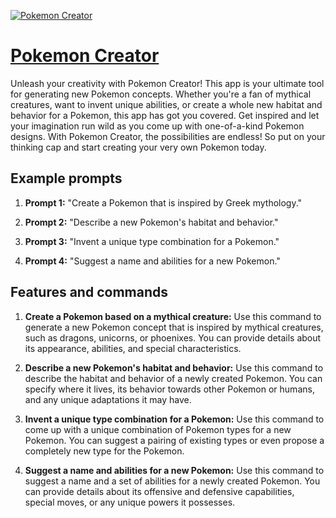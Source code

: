 [![Pokemon Creator](https://files.oaiusercontent.com/file-MSM3jhuAn2xxCEjwAnoxdPRF?se=2123-10-18T00%3A42%3A49Z&sp=r&sv=2021-08-06&sr=b&rscc=max-age%3D31536000%2C%20immutable&rscd=attachment%3B%20filename%3D16f998fb-4684-4917-b16a-2277a0ed574d.png&sig=FxkBWN3zI0gGcw0XxlHH/Au15e4/cW2f6Ju5AyCQ4FU%3D)](https://chat.openai.com/g/g-b8ORTAfmF-pokemon-creator)

# [Pokemon Creator](https://chat.openai.com/g/g-b8ORTAfmF-pokemon-creator)

Unleash your creativity with Pokemon Creator! This app is your ultimate tool for generating new Pokemon concepts. Whether you're a fan of mythical creatures, want to invent unique abilities, or create a whole new habitat and behavior for a Pokemon, this app has got you covered. Get inspired and let your imagination run wild as you come up with one-of-a-kind Pokemon designs. With Pokemon Creator, the possibilities are endless! So put on your thinking cap and start creating your very own Pokemon today.

## Example prompts

1. **Prompt 1:** "Create a Pokemon that is inspired by Greek mythology."

2. **Prompt 2:** "Describe a new Pokemon's habitat and behavior."

3. **Prompt 3:** "Invent a unique type combination for a Pokemon."

4. **Prompt 4:** "Suggest a name and abilities for a new Pokemon."

## Features and commands

1. **Create a Pokemon based on a mythical creature:** Use this command to generate a new Pokemon concept that is inspired by mythical creatures, such as dragons, unicorns, or phoenixes. You can provide details about its appearance, abilities, and special characteristics.

2. **Describe a new Pokemon's habitat and behavior:** Use this command to describe the habitat and behavior of a newly created Pokemon. You can specify where it lives, its behavior towards other Pokemon or humans, and any unique adaptations it may have.

3. **Invent a unique type combination for a Pokemon:** Use this command to come up with a unique combination of Pokemon types for a new Pokemon. You can suggest a pairing of existing types or even propose a completely new type for the Pokemon.

4. **Suggest a name and abilities for a new Pokemon:** Use this command to suggest a name and a set of abilities for a newly created Pokemon. You can provide details about its offensive and defensive capabilities, special moves, or any unique powers it possesses.